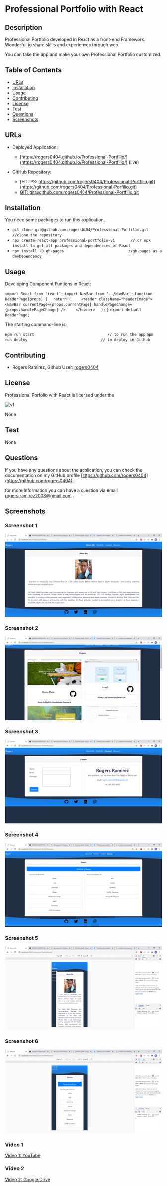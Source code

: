 # Professional Portfolio with React

## Description 

Professional Portfolio developed in React as a front-end Framework. Wonderful to share skills and experiences through web.

You can take the app and make your own Professional Portfolio customized. 


## Table of Contents

* [URLs](#urls)
* [Installation](#installation)
* [Usage](#usage)
* [Contributing](#Contributing)
* [License](#license)
* [Test](#Test)
* [Questions](#questions)
* [Screenshots](#screenshots)


## URLs

* Deployed Application: 
    - [https://rogers0404.github.io/Professional-Portfilio/](https://rogers0404.github.io/Professional-Portfilio/) (live)

* GitHub Repository:
    - [HTTPS: https://github.com/rogers0404/Professional-Portfilio.git](https://github.com/rogers0404/Professional-Porfilio.git)
    - [GIT: git@github.com:rogers0404/Professional-Portfilio.git](git@github.com:rogers0404/Professional-Porfilio.git)


## Installation

You need some packages to run this application, 

- `git clone git@github.com:rogers0404/Professional-Porfilio.git        //clone the repository`
- `npx create-react-app professional-portfolio-v1       // or npx install to get all packages and dependencies of React`
- `npm install -D gh-pages                             //gh-pages as a devDependency`

## Usage 

Developing Component Funtions in React:

`import React from 'react';`
`import NavBar from '../NavBar';`
`function HeaderPage(props) {`
`  return (`
`    <header className="headerImage">`
`            <NavBar currentPage={props.currentPage} handlePageChange={props.handlePageChange} />`
`    </header>`
`  );`
`}`
`export default HeaderPage;`

The starting command-line is:

`npm run start                                 // to run the app`
`npm run deploy                                 // to deploy in Github`

## Contributing

* Rogers Ramirez, Github User: [rogers0404](http://github.com/rogers0404)


## License

Professional Porfolio with React is licensed under the

![v1](https://img.shields.io/static/v1?label=License&message=None&color=inactive&&style=plastic)

None

## Test

None

## Questions

If you have any questions about the application, you can check the documentation on my GitHub profile [https://github.com/rogers0404](https://github.com/rogers0404).

for more information you can have a question via email [rogers.ramirez2008@gmail.com](rogers.ramirez2008@gmail.com)  .


## Screenshots

### Screenshot 1

![](./src/assets/readme/image1.PNG)

### Screenshot 2

![](./src/assets/readme/image2.PNG)

### Screenshot 3

![](./src/assets/readme/image3.PNG)

### Screenshot 4

![](./src/assets/readme/image4.PNG)

### Screenshot 5

![](./src/assets/readme/image5.PNG)

### Screenshot 6

![](./src/assets/readme/image6.PNG)

### Video 1

[Video 1: YouTube](https://youtu.be/rJUqgRAPIac)

### Video 2

[Video 2: Google Drive](https://drive.google.com/file/d/1jPh6ioIH33oQQdOVNy_d3oNT7tdcM0u1/view)


